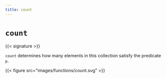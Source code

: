 ```yaml
---
title: count
---
```


# `count`

{{< signature >}}

`count` determines how many elements in this collection satisfy the predicate `p`.

{{< figure src="images/functions/count.svg" >}}
